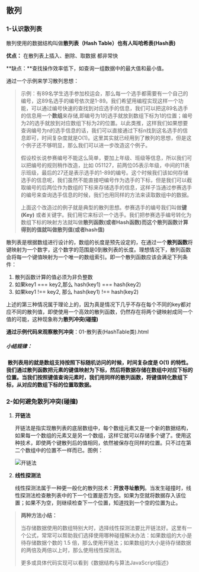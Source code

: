 <!--
 * @Description: 散列
 * @Date: 2022-01-07 16:41:41
 * @Author: luoshuai
 * @LastEditors: luoshuai
 * @LastEditTime: 2022-01-07 16:41:41
     -->

## 散列

### 1-认识散列表

散列使用的数据结构叫做**散列表（Hash Table）**也有人叫**哈希表(Hash表)** 

**优点：** 在散列表上插入、删除、取数据 都非常快

**缺点：**查找操作效率低下，如查询一组数据中的最大值和最小值。

通过一个示例来学习散列思想：

> 示例：有89名学生选手参加校运会，那么每一个选手都需要有一个自己的编号，这89名选手的编号依次是1-89。我们希望用编程实现这样一个功能，可以通过编号快速的查找到对应选手的信息，我们可以把这89名选手的信息用一个**数组**来存储,即编号为1的选手就放到数组下标为1的位置；编号为2的选手就放到对应数组下标为2的位置。以此类推，这样我们如果想要查询编号为n的选手信息的话，我们可以直接通过下标n找到这名选手的信息即可，时间复杂度就是O(1)。这里其实就已经用到了散列的思想，但是这个例子还不够明显，那么我们可以进一步改造这个例子。
>
> 假设校长说参赛编号不能这么简单，要加上年级、班级等信息，所以我们可以把编号的规则稍作改造，比如 051127，前两位05表示年级，中间的11表示班级，最后的27还是表示选手的1-89的编号。这个时候我们该如何存储选手的信息呢，我们虽然不能直接吧编号作为选手的下标，但是我们可以截取编号的后两位作为数组的下标来存储选手的信息，这样子当通过参赛选手的编号来查询选手信息的时候，我们也用同样的方法来读取数组中的数据。
>
> 上面这个改造过的例子就是典型的散列思想。参赛选手的编号我们叫做**键(Key)** 或者关键字。我们用它来标识一个选手。我们把参赛选手编号转化为数组下标的映射方法就叫做**散列函数(或者Hash函数)**而这个散列函数计算得到的值就叫做**散列值(或者hash值)**

散列表是根据数组进行设计的，数组的长度是预先设定的，在通过一个**散列函数**将键映射为一个数字，这个数字的范围是0到散列表的长度。理想情况下，散列函数会将每一个键值映射为一个唯一的数组索引。即一个散列函数应该会满足下列条件：

1. 散列函数计算的值必须为非负整数
2. 如果key1 === key2,那么 hash(key1) === hash(key2) 
3. 如果key1 !== key2, 那么 hash(key1) !== hash(key2)

上述的第三种情况属于理论上的，因为真是情况下几乎不存在每个不同的key都对应不同的散列值，即使使用一个高效的散列函数，仍然存在将两个键映射成同一个值的可能，这种现象称为**散列冲突(碰撞)**

**通过示例代码来观察散列冲突**：01-散列表(HashTable类).html

##### 小结规律：

​	**散列表用的就是数组支持按照下标随机访问的时候，时间复杂度是 O(1) 的特性。我们通过散列函数把元素的键值映射为下标，然后将数据存储在数组中对应下标的位置。当我们按照键值查询元素时，我们用同样的散列函数，将键值转化数组下标，从对应的数组下标的位置取数据。**

### 2-如何避免散列冲突(碰撞)

1. **开链法**

   开链法是指实现散列表的底层数组中，每个数组元素又是一个新的数据结构，如果每一个数组的元素又是另一个数组，这样它就可以存储多个键了。使用这种技术，即使两个键散列后的值相同，依然被保存在同样的位置。只不过在第二个数组中的位置不一样而已。图例：

   ![开链法](https://lewis-note.oss-cn-beijing.aliyuncs.com/github/kailianfa.png)



2. **线性探测法**

   线性探测法属于一种更一般化的散列技术：**开放寻址散列**。当发生碰撞时，线性探测法检查散列表中的下一个位置是否为空。如果为空就将数据存入该位置；如果不为空，则继续检查下一个位置，知道找到一个空的位置为止。

   

> **两种方法小结：**
>
> ​	当存储数据使用的数组特别大时，选择线性探测法要比开链法好。这里有一个公式，常常可以帮助我们选择使用哪种碰撞解决办法：如果数组的大小是待存储数据个数的 1.5 倍，那么使用开链法；如果数组的大小是待存储数据的两倍及两倍以上时，那么使用线性探测法。
>
> 更多或具体代码实现可以看到《数据结构与算法JavaScript描述》